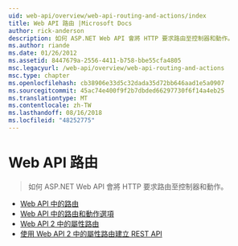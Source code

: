 ```yaml
---
uid: web-api/overview/web-api-routing-and-actions/index
title: Web API 路由 |Microsoft Docs
author: rick-anderson
description: 如何 ASP.NET Web API 會將 HTTP 要求路由至控制器和動作。
ms.author: riande
ms.date: 01/26/2012
ms.assetid: 8447679a-2556-4411-b758-bbe55cfa4805
msc.legacyurl: /web-api/overview/web-api-routing-and-actions
msc.type: chapter
ms.openlocfilehash: cb38906e33d5c32dada35d72bb646aad1e5a0907
ms.sourcegitcommit: 45ac74e400f9f2b7dbded66297730f6f14a4eb25
ms.translationtype: MT
ms.contentlocale: zh-TW
ms.lasthandoff: 08/16/2018
ms.locfileid: "48252775"
---
```

<a name="web-api-routing"></a>Web API 路由
====================
> 如何 ASP.NET Web API 會將 HTTP 要求路由至控制器和動作。


- [Web API 中的路由](routing-in-aspnet-web-api.md)
- [Web API 中的路由和動作選項](routing-and-action-selection.md)
- [Web API 2 中的屬性路由](attribute-routing-in-web-api-2.md)
- [使用 Web API 2 中的屬性路由建立 REST API](create-a-rest-api-with-attribute-routing.md)
